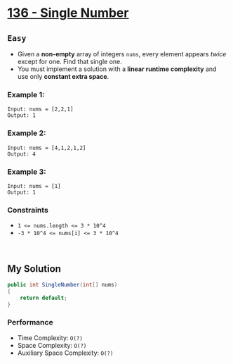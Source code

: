[leet]: https://leetcode.com/problems/single-number/

# [136 - Single Number][leet]

## ```Easy```

- Given a **non-empty** array of integers `nums`, every element appears _twice_ except for one. Find that single one.
- You must implement a solution with a **linear runtime complexity** and use only **constant extra space**.

### Example 1:

```
Input: nums = [2,2,1]
Output: 1
```

### Example 2:

```
Input: nums = [4,1,2,1,2]
Output: 4
```

### Example 3:

```
Input: nums = [1]
Output: 1
```

### Constraints

- ```1 <= nums.length <= 3 * 10^4```
- ```-3 * 10^4 <= nums[i] <= 3 * 10^4```

<br>

## My Solution

```cs
public int SingleNumber(int[] nums)
{
    return default;
}
```

### Performance

- Time Complexity: ```O(?)```
- Space Complexity: ```O(?)```
- Auxiliary Space Complexity: ```O(?)```
